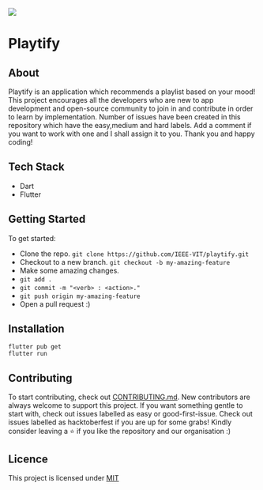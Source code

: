 ![](https://tipseason.com/assets/images/hacktoberfest-banner.jpg)
# Playtify

## About

Playtify is an application which recommends a playlist based on your mood! 
This project encourages all the developers who are new to app development and open-source community to join in and contribute in order to learn by implementation. 
Number of issues have been created in this repository which have the easy,medium and hard labels. 
Add a comment if you want to work with one and I shall assign it to you. Thank you and happy coding! 

## Tech Stack

- Dart
- Flutter

## Getting Started

To get started:

- Clone the repo.
  `git clone https://github.com/IEEE-VIT/playtify.git`
- Checkout to a new branch.
  `git checkout -b my-amazing-feature`
- Make some amazing changes.
- `git add .`
- `git commit -m "<verb> : <action>."`
- `git push origin my-amazing-feature`
- Open a pull request :)

## Installation

```shell
flutter pub get
flutter run
```

## Contributing

To start contributing, check out [CONTRIBUTING.md](https://github.com/IEEE-VIT/playtify/blob/main/CONTRIBUTING.md). New contributors are always welcome to support this project. If you want something gentle to start with, check out issues labelled as easy or good-first-issue. Check out issues labelled as hacktoberfest if you are up for some grabs! Kindly consider leaving a ⭐ if you like the repository and our organisation :)

## Licence ##  
This project is licensed under [MIT](https://github.com/IEEE-VIT/playtify/blob/main/LICENSE.md)
